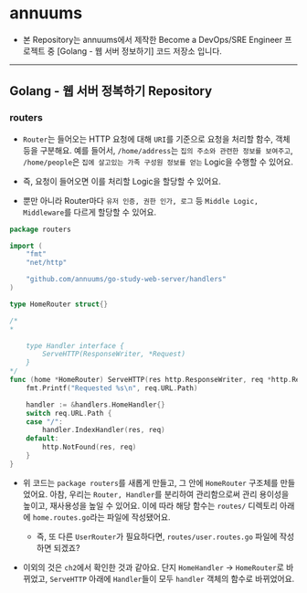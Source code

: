 # annuums

- 본 Repository는 annuums에서 제작한 Become a DevOps/SRE Engineer 프로젝트 중 [Golang - 웹 서버 정보하기] 코드 저장소 입니다.

---

## Golang - 웹 서버 정복하기 Repository

### routers

- `Router`는 들어오는 HTTP 요청에 대해 `URI`를 기준으로 요청을 처리할 함수, 객체 등을 구분해요. 예를 들어서, `/home/address`는 `집의 주소와 관련한 정보를 보여주고`, `/home/people`은 `집에 살고있는 가족 구성원 정보를 얻는` Logic을 수행할 수 있어요.

- 즉, 요청이 들어오면 이를 처리할 Logic을 할당할 수 있어요.

- 뿐만 아니라 Router마다 `유저 인증, 권한 인가, 로그` 등 `Middle Logic, Middleware`를 다르게 할당할 수 있어요.

```go
package routers

import (
	"fmt"
	"net/http"

	"github.com/annuums/go-study-web-server/handlers"
)

type HomeRouter struct{}

/*
*

	type Handler interface {
		ServeHTTP(ResponseWriter, *Request)
	}
*/
func (home *HomeRouter) ServeHTTP(res http.ResponseWriter, req *http.Request) {
	fmt.Printf("Requested %s\n", req.URL.Path)

	handler := &handlers.HomeHandler{}
	switch req.URL.Path {
	case "/":
		handler.IndexHandler(res, req)
	default:
		http.NotFound(res, req)
	}
}
```

- 위 코드는 `package routers`를 새롭게 만들고, 그 안에 `HomeRouter` 구조체를 만들었어요. 아참, 우리는 `Router, Handler`를 분리하여 관리함으로써 관리 용이성을 높이고, 재사용성을 높일 수 있어요. 이에 따라 해당 함수는 `routes/` 디렉토리 아래에 `home.routes.go`라는 파일에 작성됐어요.

  - 즉, 또 다른 `UserRouter`가 필요하다면, `routes/user.routes.go` 파일에 작성하면 되겠죠?

- 이외의 것은 `ch2`에서 확인한 것과 같아요. 단지 `HomeHandler` -> `HomeRouter`로 바뀌었고, `ServeHTTP` 아래에 `Handler`들이 모두 `handler` 객체의 함수로 바뀌었어요.
